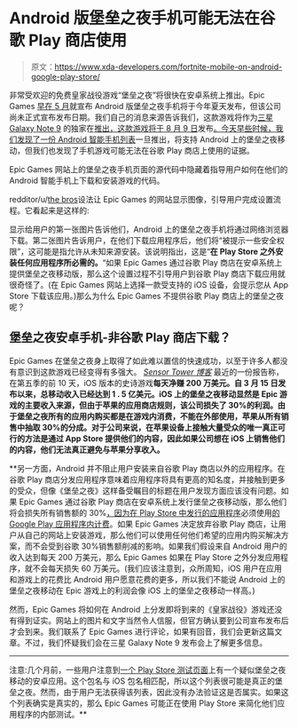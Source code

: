 # Android 版堡垒之夜手机可能无法在谷歌 Play 商店使用

> 原文：<https://www.xda-developers.com/fortnite-mobile-on-android-google-play-store/>

非常受欢迎的免费皇家战役游戏“堡垒之夜”将很快在安卓系统上推出。Epic Games [早在 5 月](https://www.xda-developers.com/fortnite-battle-royale-android/)就宣布 Android 版堡垒之夜手机将于今年夏天发布，但该公司尚未正式宣布发布日期。我们自己的消息来源告诉我们，这款游戏将作为[三星 Galaxy Note 9](https://www.xda-developers.com/tag/samsung-galaxy-note-9/) 的独家在[推出，这款游戏将于 8 月 9 日](https://www.xda-developers.com/samsung-galaxy-note-9-launch-fortnite-mobile-ninja/)发布[。今天早些时候，我们发现了一份 Android 智能手机](https://www.xda-developers.com/samsung-galaxy-note-9-august-9/)[列表](https://www.xda-developers.com/does-my-android-smartphone-support-fortnite-mobile-android)一旦推出，将支持 Android 上的堡垒之夜移动，但我们也发现了手机游戏可能无法在谷歌 Play 商店上使用的证据。

Epic Games 网站上的堡垒之夜手机页面的源代码中隐藏着指导用户如何在他们的 Android 智能手机上下载和安装游戏的代码。

redditor/u/[the bros](https://www.reddit.com/user/thesbros)设法让 Epic Games 的网站显示图像，引导用户完成设置流程。它看起来是这样的:

显示给用户的第一张图片告诉他们，Android 上的堡垒之夜手机将通过网络浏览器下载。第二张图片告诉用户，在他们下载应用程序后，他们将“被提示一些安全权限”，这可能是指允许从未知来源安装。该说明指出，这是“**在 Play Store 之外安装任何应用程序所必需的。**“如果 Epic Games 通过谷歌 Play 商店在安卓系统上提供堡垒之夜移动版，那么这个设置过程不引导用户到谷歌 Play 商店下载应用就很奇怪了。(在 Epic Games 网站上选择一款受支持的 iOS 设备，会提示您从 App Store 下载该应用。)那么为什么 Epic Games 不提供谷歌 Play 商店上的堡垒之夜呢？

## 堡垒之夜安卓手机-非谷歌 Play 商店下载？

Epic Games 在堡垒之夜身上取得了如此难以置信的快速成功，以至于许多人都没有意识到这款游戏已经变得有多强大。 [*Sensor Tower 博客*](https://sensortower.com/blog/fortnite-daily-revenue-season-five) 最近的一份报告称，在第五季的前 10 天，iOS 版本的史诗游戏**每天净赚 200 万美元。自 3 月 15 日发布以来，总移动收入已经达到 1 . 5 亿美元。iOS 上的堡垒之夜移动显然是 Epic 游戏的主要收入来源，但由于苹果的应用商店规则，该公司损失了 30%的利润。由于堡垒之夜所有的应用内购买都是在游戏内消费，不能在外部使用，苹果从所有销售中抽取 30%的分成。对于公司来说，在苹果设备上接触大量受众的唯一真正可行的方法是通过 App Store 提供他们的内容，因此如果公司想在 iOS 上销售他们的内容，他们无法真正避免与苹果分享收入。**

 **另一方面，Android 并不阻止用户安装来自谷歌 Play 商店以外的应用程序。在谷歌 Play 商店分发应用程序意味着应用程序将具有更高的知名度，并接触到更多的受众，但像《堡垒之夜》这样备受瞩目的标题在用户发现方面应该没有问题。如果 Epic Games 通过谷歌 Play 商店在安卓系统上发行堡垒之夜移动版，那么他们将会损失所有销售额的 30%[，因为在 Play Store 中发行的应用程序](https://play.google.com/intl/en/about/monetization-ads/)必须使用[的 Google Play 应用程序内计费](https://developer.android.com/google/play/billing/billing_overview)。如果 Epic Games 决定放弃谷歌 Play 商店，让用户从自己的网站上安装游戏，那么他们可以使用任何他们希望的应用内购买解决方案，而不会受到谷歌 30%销售额削减的影响。如果我们假设来自 Android 用户的收入达到每天 200 万美元，那么 Epic Games 如果在 Play Store 之外分发应用程序，就不会每天损失 60 万美元。(我们应该注意到，众所周知，iOS 用户在应用和游戏上的花费比 Android 用户愿意花费的更多，所以我们不能说 Android 上的堡垒之夜移动在 Epic 游戏上的利润会像 iOS 上的堡垒之夜移动一样高。)

然而，Epic Games 将如何在 Android 上分发即将到来的《皇家战役》游戏还没有得到证实。网站上的图片和文字当然令人信服，但官方确认要到公司宣布发布后才会到来。我们联系了 Epic Games 进行评论，如果有回音，我们会更新这篇文章。不过，我们怀疑我们会在三星 Galaxy Note 9 发布会上了解更多信息。

* * *

注意:几个月前，一些用户注意到[一个 Play Store 测试页面](https://play.google.com/apps/testing/com.chairentertainment.fortnite)上有一个疑似堡垒之夜移动的安卓应用。这个包名与 iOS 包名相匹配，所以这个列表很可能是真正的堡垒之夜。然而，由于用户无法获得该列表，因此没有办法验证这是否属实。如果这个列表确实是真实的，那么 Epic Games 可能正在使用 Play Store 来简化他们应用程序的内部测试。**